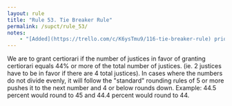 ```yaml
---
layout: rule
title: "Rule 53. Tie Breaker Rule"
permalink: /supct/rule_53/
notes:
    - "[Added](https://trello.com/c/K6ysTmu9/116-tie-breaker-rule) prior to June 1st, 2025"
---
```


We are to grant certiorari if the number of justices in favor of granting certiorari equals 44% or more of the total number of justices. (ie. 2 justices have to be in favor if there are 4 total justices). In cases where the numbers do not divide evenly, it will follow the "standard" rounding rules of 5 or more pushes it to the next number and 4 or below rounds down. Example: 44.5 percent would round to 45 and 44.4 percent would round to 44.
